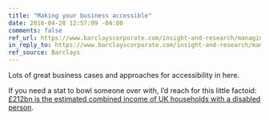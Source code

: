 ```yaml
---
title: "Making your business accessible"
date: 2016-04-28 12:57:09 -04:00
comments: false
ref_url: https://www.barclayscorporate.com/insight-and-research/managing-your-business/making-your-business-accessible.html
in_reply_to: https://www.barclayscorporate.com/insight-and-research/managing-your-business/making-your-business-accessible.html
ref_source: Barclays
---
```


Lots of great business cases and approaches for accessibility in here.

If you need a stat to bowl someone over with, I’d reach for this little factoid: [£212bn is the estimated combined income of UK households with a disabled person](https://www.gov.uk/government/news/high-street-could-be-boosted-by-212-billion-purple-pound-by-attracting-disabled-people-and-their-families).